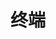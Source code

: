 ---
title: 终端
description: 
image:

# Badge style
style:
    background: "#2a9d8f"
    color: "#fff"

---